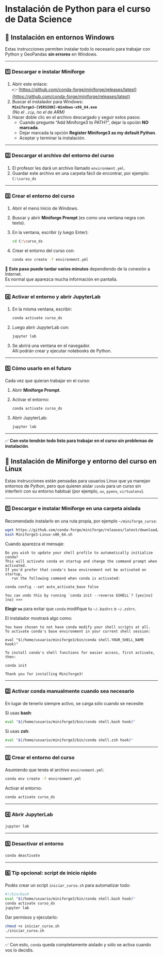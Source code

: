# Instalación de Python para el curso de Data Science

## 📘 Instalación en entornos Windows

Estas instrucciones permiten instalar todo lo necesario para trabajar con Python y GeoPandas **sin errores** en Windows.

---

### 1️⃣ Descargar e instalar Miniforge

1. Abrir este enlace:  
   👉 [https://github.com/conda-forge/miniforge/releases/latest](https://github.com/conda-forge/miniforge/releases/latest)
2. Buscar el instalador para Windows:  
   **`Miniforge3-[VERSION]-Windows-x86_64.exe`**  
   *(No el `.zip`, no el de ARM)*
3. Hacer doble clic en el archivo descargado y seguir estos pasos:
   - Cuando pregunte “Add Miniforge3 to PATH?”, dejar la opción **NO marcada**.
   - Dejar marcada la opción **Register Miniforge3 as my default Python**.
   - Aceptar y terminar la instalación.

---

### 2️⃣ Descargar el archivo del entorno del curso

1. El profesor les dará un archivo llamado `environment.yml`.
2. Guardar este archivo en una carpeta fácil de encontrar, por ejemplo:  
   `C:\curso_ds`

---

### 3️⃣ Crear el entorno del curso

1. Abrir el menú Inicio de Windows.
2. Buscar y abrir **Miniforge Prompt** (es como una ventana negra con texto).
3. En la ventana, escribir (y luego Enter):

   ```bash
   cd C:\curso_ds
   ```

4. Crear el entorno del curso con:

   ```bash
   conda env create -f environment.yml
   ```

📌 **Este paso puede tardar varios minutos** dependiendo de la conexión a Internet.  
Es normal que aparezca mucha información en pantalla.

---

### 4️⃣ Activar el entorno y abrir JupyterLab

1. En la misma ventana, escribir:

   ```bash
   conda activate curso_ds
   ```

2. Luego abrir JupyterLab con:

   ```bash
   jupyter lab
   ```

3. Se abrirá una ventana en el navegador.  
   Allí podrán crear y ejecutar notebooks de Python.

---

### 5️⃣ Cómo usarlo en el futuro

Cada vez que quieran trabajar en el curso:

1. Abrir **Miniforge Prompt**.
2. Activar el entorno:

   ```bash
   conda activate curso_ds
   ```

3. Abrir JupyterLab:

   ```bash
   jupyter lab
   ```

---

✅ **Con esto tendrán todo listo para trabajar en el curso sin problemas de instalación**.


## 🐧 Instalación de Miniforge y entorno del curso en Linux

Estas instrucciones están pensadas para usuarios Linux que ya manejan entornos de Python, pero que quieren aislar `conda` para un curso sin interferir con su entorno habitual (por ejemplo, `uv`, `pyenv`, `virtualenv`).

---

### 1️⃣ Descargar e instalar Miniforge en una carpeta aislada

Recomendado instalarlo en una ruta propia, por ejemplo `~/miniforge_curso`:

```bash
wget https://github.com/conda-forge/miniforge/releases/latest/download/Miniforge3-Linux-x86_64.sh
bash Miniforge3-Linux-x86_64.sh
```

Cuando aparezca el mensaje:

```
Do you wish to update your shell profile to automatically initialize conda?
This will activate conda on startup and change the command prompt when activated.
If you'd prefer that conda's base environment not be activated on startup,
   run the following command when conda is activated:

conda config --set auto_activate_base false

You can undo this by running `conda init --reverse $SHELL`? [yes|no]
[no] >>>
```

**Elegir `no`** para evitar que `conda` modifique tu `~/.bashrc` o `~/.zshrc`.

El instalador mostrará algo como:

```
You have chosen to not have conda modify your shell scripts at all.
To activate conda's base environment in your current shell session:

eval "$(/home/usuario/miniforge3/bin/conda shell.YOUR_SHELL_NAME hook)" 

To install conda's shell functions for easier access, first activate, then:

conda init

Thank you for installing Miniforge3!
```

---

### 2️⃣ Activar conda manualmente cuando sea necesario

En lugar de tenerlo siempre activo, se carga sólo cuando se necesite:

Si usas **bash**:
```bash
eval "$(/home/usuario/miniforge3/bin/conda shell.bash hook)"
```

Si usas **zsh**:
```bash
eval "$(/home/usuario/miniforge3/bin/conda shell.zsh hook)"
```

---

### 3️⃣ Crear el entorno del curso

Asumiendo que tenés el archivo `environment.yml`:

```bash
conda env create -f environment.yml
```

Activar el entorno:
```bash
conda activate curso_ds
```

---

### 4️⃣ Abrir JupyterLab

```bash
jupyter lab
```

---

### 5️⃣ Desactivar el entorno

```bash
conda deactivate
```

---

### 6️⃣ Tip opcional: script de inicio rápido

Podés crear un script `iniciar_curso.sh` para automatizar todo:

```bash
#!/bin/bash
eval "$(/home/usuario/miniforge3/bin/conda shell.bash hook)"
conda activate curso_ds
jupyter lab
```

Dar permisos y ejecutarlo:
```bash
chmod +x iniciar_curso.sh
./iniciar_curso.sh
```

---

✅ Con esto, `conda` queda completamente aislado y sólo se activa cuando vos lo decidís.